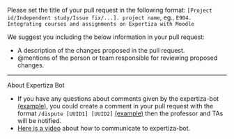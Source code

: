 Please set the title of your pull request in the following format: `[Project id/Independent study/Issue fix/...]. project name`, eg., `E904. Integrating courses and assignments on Expertiza with Moodle`

We suggest you including the below information in your pull request:
- A description of the changes proposed in the pull request.
- @mentions of the person or team responsible for reviewing proposed changes.
---
About Expertiza Bot
- If you have any questions about comments given by the expertiza-bot [(example)](https://github.com/expertiza/expertiza/pull/1877#issuecomment-762412918), you could create a comment in your pull request with the format `/dispute [UUID1] [UUID2]` [(example)](https://github.com/expertiza/expertiza/pull/1877#issuecomment-762430057) then the professor and TAs will be notified.
- [Here is a video](https://tinyurl.com/internet-bots) about how to communicate to expertiza-bot.
